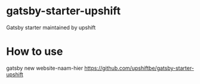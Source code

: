 # gatsby-starter-upshift

Gatsby starter maintained by upshift

# How to use

gatsby new website-naam-hier https://github.com/upshiftbe/gatsby-starter-upshift
